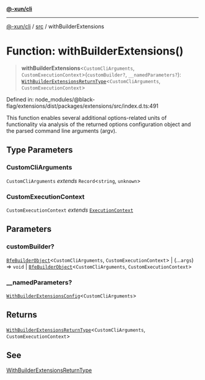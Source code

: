 [**@-xun/cli**](../../README.md)

***

[@-xun/cli](../../README.md) / [src](../README.md) / withBuilderExtensions

# Function: withBuilderExtensions()

> **withBuilderExtensions**\<`CustomCliArguments`, `CustomExecutionContext`\>(`customBuilder?`, `__namedParameters?`): [`WithBuilderExtensionsReturnType`](../type-aliases/WithBuilderExtensionsReturnType.md)\<`CustomCliArguments`, `CustomExecutionContext`\>

Defined in: node\_modules/@black-flag/extensions/dist/packages/extensions/src/index.d.ts:491

This function enables several additional options-related units of
functionality via analysis of the returned options configuration object and
the parsed command line arguments (argv).

## Type Parameters

### CustomCliArguments

`CustomCliArguments` *extends* `Record`\<`string`, `unknown`\>

### CustomExecutionContext

`CustomExecutionContext` *extends* [`ExecutionContext`](../type-aliases/ExecutionContext.md)

## Parameters

### customBuilder?

[`BfeBuilderObject`](../type-aliases/BfeBuilderObject.md)\<`CustomCliArguments`, `CustomExecutionContext`\> | (...`args`) => `void` \| [`BfeBuilderObject`](../type-aliases/BfeBuilderObject.md)\<`CustomCliArguments`, `CustomExecutionContext`\>

### \_\_namedParameters?

[`WithBuilderExtensionsConfig`](../type-aliases/WithBuilderExtensionsConfig.md)\<`CustomCliArguments`\>

## Returns

[`WithBuilderExtensionsReturnType`](../type-aliases/WithBuilderExtensionsReturnType.md)\<`CustomCliArguments`, `CustomExecutionContext`\>

## See

[WithBuilderExtensionsReturnType](../type-aliases/WithBuilderExtensionsReturnType.md)
